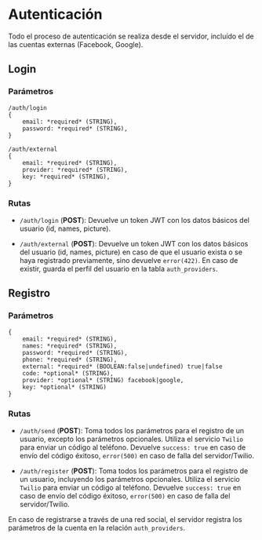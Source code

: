 # Autenticación

Todo el proceso de autenticación se realiza desde el servidor, incluído el de las cuentas externas (Facebook, Google).

## Login

### Parámetros

```
/auth/login
{
    email: *required* (STRING),
    password: *required* (STRING),
}
```


```
/auth/external
{
    email: *required* (STRING),
    provider: *required* (STRING),
    key: *required* (STRING),
}
```

### Rutas

- `/auth/login` (**POST**): Devuelve un token JWT con los datos básicos del usuario (id, names, picture).

- `/auth/external` (**POST**): Devuelve un token JWT con los datos básicos del usuario (id, names, picture) en caso de que el usuario exista o se haya registrado previamente, sino devuelve `error(422)`. En caso de existir, guarda el perfil del usuario en la tabla `auth_providers`.

## Registro

### Parámetros
```
{
    email: *required* (STRING),
    names: *required* (STRING),
    password: *required* (STRING),
    phone: *required* (STRING),
    external: *required* (BOOLEAN:false|undefined) true|false
    code: *optional* (STRING),
    provider: *optional* (STRING) facebook|google,
    key: *optional* (STRING)
}
```

### Rutas
- `/auth/send` (**POST**): Toma todos los parámetros para el registro de un usuario, excepto los parámetros opcionales. Utiliza el servicio `Twilio` para enviar un código al teléfono. Devuelve `success: true` en caso de envío del código éxitoso, `error(500)` en caso de falla del servidor/Twilio.

- `/auth/register` (**POST**): Toma todos los parámetros para el registro de un usuario, incluyendo los parámetros opcionales. Utiliza el servicio `Twilio` para enviar un código al teléfono. Devuelve `success: true` en caso de envío del código éxitoso, `error(500)` en caso de falla del servidor/Twilio.

En caso de registrarse a través de una red social, el servidor registra los parámetros de la cuenta en la relación `auth_providers`.
